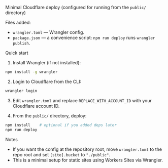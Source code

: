 Minimal Cloudflare deploy (configured for running from the `public/` directory)

Files added:
- `wrangler.toml` — Wrangler config.
- `package.json` — a convenience script: `npm run deploy` runs `wrangler publish`.

Quick start

1. Install Wrangler (if not installed):

```bash
npm install -g wrangler
```

2. Login to Cloudflare from the CLI:

```bash
wrangler login
```

3. Edit `wrangler.toml` and replace `REPLACE_WITH_ACCOUNT_ID` with your Cloudflare account ID.

4. From the `public/` directory, deploy:

```bash
npm install    # optional if you added deps later
npm run deploy
```

Notes

- If you want the config at the repository root, move `wrangler.toml` to the repo root and set `[site].bucket` to `"./public"`.
- This is a minimal setup for static sites using Workers Sites via Wrangler.
